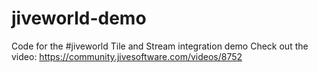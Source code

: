 # jiveworld-demo
Code for the #jiveworld Tile and Stream integration demo
Check out the video: https://community.jivesoftware.com/videos/8752
